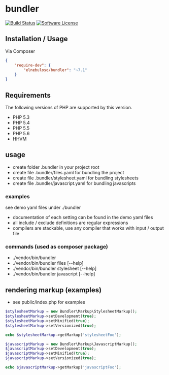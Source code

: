 # bundler

[![Build Status](https://img.shields.io/travis/elnebuloso/bundler/master.svg?style=flat-square)](https://travis-ci.org/elnebuloso/bundler)
[![Software License](https://img.shields.io/packagist/l/elnebuloso/bundler.svg?style=flat-square)](LICENSE)

## Installation / Usage

Via Composer

``` json
{
    "require-dev": {
        "elnebuloso/bundler": "~7.1"
    }
}
```

## Requirements

The following versions of PHP are supported by this version.

* PHP 5.3
* PHP 5.4
* PHP 5.5
* PHP 5.6
* HHVM

## usage

 * create folder .bundler in your project root
 * create file .bundler/files.yaml for bundling the project
 * create file .bundler/stylesheet.yaml for bundling stylesheets
 * create file .bundler/javascript.yaml for bundling javascripts

### examples

see demo yaml files under ./bundler

 * documentation of each setting can be found in the demo yaml files
 * all include / exclude definitions are regular expressions
 * compilers are stackable, use any compiler that works with input / output file

### commands (used as composer package)

 * ./vendor/bin/bundler
 * ./vendor/bin/bundler files [--help]
 * ./vendor/bin/bundler stylesheet [--help]
 * ./vendor/bin/bundler javascript [--help]

## rendering markup (examples)

 * see public/index.php for examples

``` php
$stylesheetMarkup = new Bundler\Markup\StylesheetMarkup();
$stylesheetMarkup->setDevelopment(true);
$stylesheetMarkup->setMinified(true);
$stylesheetMarkup->setVersionized(true);

echo $stylesheetMarkup->getMarkup('stylesheetFoo');
```

``` php
$javascriptMarkup = new Bundler\Markup\JavascriptMarkup();
$javascriptMarkup->setDevelopment(true);
$javascriptMarkup->setMinified(true);
$javascriptMarkup->setVersionized(true);

echo $javascriptMarkup->getMarkup('javascriptFoo');
```